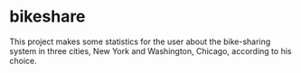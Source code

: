 # bikeshare
This project makes some statistics for the user about the bike-sharing system in three cities, New York and Washington, Chicago, according to his choice.
